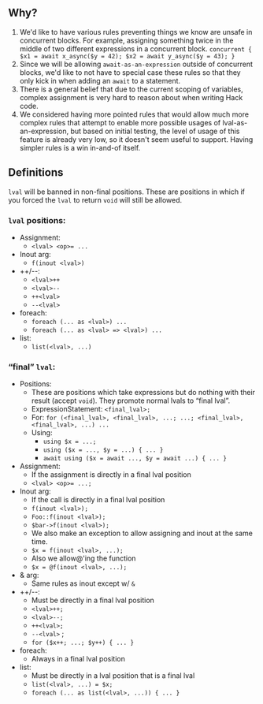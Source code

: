 ## Why?

1. We'd like to have various rules preventing things we know are unsafe in concurrent blocks. For example, assigning something twice in the middle of two different expressions in a concurrent block. `concurrent { $x1 = await x_async($y = 42); $x2 = await y_async($y = 43); }`
2. Since we will be allowing `await-as-an-expression` outside of concurrent blocks, we'd like to not have to special case these rules so that they only kick in when adding an `await`  to a statement.
3. There is a general belief that due to the current scoping of variables, complex assignment is very hard to reason about when writing Hack code.
4. We considered having more pointed rules that would allow much more complex rules that attempt to enable more possible usages of lval-as-an-expression, but based on initial testing, the level of usage of this feature is already very low, so it doesn't seem useful to support. Having simpler rules is a win in-and-of itself.

## Definitions

`lval` will be banned in non-final positions. These are positions in which if you forced the `lval` to return `void` will still be allowed.

### `lval` positions:

* Assignment:
    * `<lval> <op>= ...`
* Inout arg:
    * `f(inout <lval>)`
* ++/--:
    * `<lval>++`
    * `<lval>--`
    * `++<lval>`
    * `--<lval>`
* foreach:
    * `foreach (... as <lval>) ...`
    * `foreach (... as <lval> => <lval>) ...`
* list:
    * `list(<lval>, ...)`

### “final” `lval`:

* Positions:
    * These are positions which take expressions but do nothing with their result (accept `void`). They promote normal lvals to “final lval”.
    * ExpressionStatement: `<final_lval>;`
    * For: `for (<final_lval>, <final_lval>, ...; ...; <final_lval>, <final_lval>, ...) ...`
    * Using:
        * `using $x = ...;`
        * `using ($x = ..., $y = ...) { ... }`
        * `await using ($x = await ..., $y = await ...) { ... }`
* Assignment:
    * If the assignment is directly in a final lval position
    * `<lval> <op>= ...;`
* Inout arg:
    * If the call is directly in a final lval position
    * `f(inout <lval>);`
    * `Foo::f(inout <lval>);`
    * `$bar->f(inout <lval>);`
    * We also make an exception to allow assigning and inout at the same time.
    * `$x = f(inout <lval>, ...);`
    * Also we allow@'ing the function
    * `$x = @f(inout <lval>, ...);`
* & arg:
    * Same rules as inout except w/ `&`
* ++/--:
    * Must be directly in a final lval position
    * `<lval>++;`
    * `<lval>--;`
    * `++<lval>;`
    * `--<lval>` ;
    * `for ($x++; ...; $y++) { ... }`
* foreach:
    * Always in a final lval position
* list:
    * Must be directly in a lval position that is a final lval
    * `list(<lval>, ...) = $x;`
    * `foreach (... as list(<lval>, ...)) { ... }`
